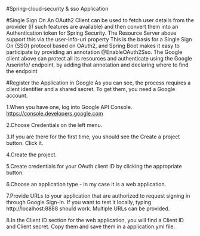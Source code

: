#Spring-cloud-security & sso Application

#Single Sign On
An OAuth2 Client can be used to fetch user details from the provider (if such features are available) and then convert them into an Authentication token for Spring Security. The Resource Server above support this via the user-info-uri property This is the basis for a Single Sign On (SSO) protocol based on OAuth2, and Spring Boot makes it easy to participate by providing an annotation @EnableOAuth2Sso. The Google client above can protect all its resources and authenticate using the Google /userinfo/ endpoint, by adding that annotation and declaring where to find the endpoint

#Register the Application in Google
As you can see, the process requires a client identifier and a shared secret. To get them, you need a Google account.

1.When you have one, log into Google API Console. https://console.developers.google.com

2.Choose Credentials on the left menu.

3.If you are there for the first time, you should see the Create a project button. Click it.

4.Create the project.

5.Create credentials for your OAuth client ID by clicking the appropriate button.

6.Choose an application type - in my case it is a web application.

7.Provide URLs to your application that are authorized to request signing in through Google Sign-In. If you want to test it locally, typing http://localhost:8888 should work. Multiple URLs can be provided.

8.In the Client ID section for the web application, you will find a Client ID and Client secret. Copy them and save them in a application.yml file.